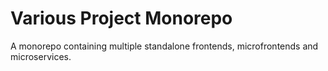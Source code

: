 # Various Project Monorepo
A monorepo containing multiple standalone frontends, microfrontends and microservices.

